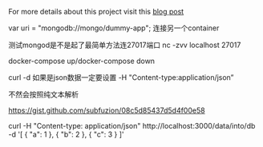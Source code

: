 For more details about this project visit this [blog post](http://blog.mpayetta.com/node.js/docker/mongodb/2016/09/04/dockerizing-node-mongo-app/)


var uri = "mongodb://mongo/dummy-app"; 连接另一个container

测试mongod是不是起了最简单方法连27017端口 nc -zvv localhost 27017

docker-compose up/docker-compose down

curl -d 如果是json数据一定要设置 -H "Content-type:application/json”

不然会按照纯文本解析

https://gist.github.com/subfuzion/08c5d85437d5d4f00e58

curl -H "Content-type: application/json" http://localhost:3000/data/into/db \
    -d '[ { "a": 1 }, { "b": 2 }, { "c": 3 } ]'
